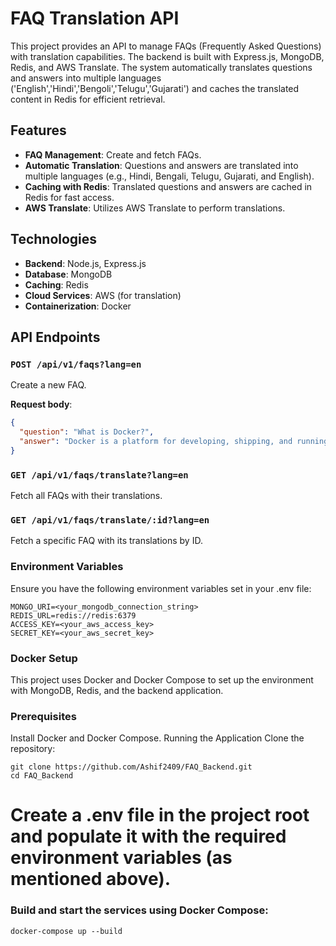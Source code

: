 # FAQ Translation API

This project provides an API to manage FAQs (Frequently Asked Questions) with translation capabilities. The backend is built with Express.js, MongoDB, Redis, and AWS Translate. The system automatically translates questions and answers into multiple languages ('English','Hindi','Bengoli','Telugu','Gujarati') and caches the translated content in Redis for efficient retrieval.

## Features
- **FAQ Management**: Create and fetch FAQs.
- **Automatic Translation**: Questions and answers are translated into multiple languages (e.g., Hindi, Bengali, Telugu, Gujarati, and English).
- **Caching with Redis**: Translated questions and answers are cached in Redis for fast access.
- **AWS Translate**: Utilizes AWS Translate to perform translations.

## Technologies
- **Backend**: Node.js, Express.js
- **Database**: MongoDB
- **Caching**: Redis
- **Cloud Services**: AWS (for translation)
- **Containerization**: Docker

## API Endpoints
### `POST /api/v1/faqs?lang=en`
Create a new FAQ.

**Request body**:
```json
{
  "question": "What is Docker?",
  "answer": "Docker is a platform for developing, shipping, and running applications.",
}
```
### `GET /api/v1/faqs/translate?lang=en`
Fetch all FAQs with their translations.

###  `GET /api/v1/faqs/translate/:id?lang=en`
Fetch a specific FAQ with its translations by ID.

### Environment Variables
Ensure you have the following environment variables set in your .env file:

```
MONGO_URI=<your_mongodb_connection_string>
REDIS_URL=redis://redis:6379
ACCESS_KEY=<your_aws_access_key>
SECRET_KEY=<your_aws_secret_key>
```
### Docker Setup
This project uses Docker and Docker Compose to set up the environment with MongoDB, Redis, and the backend application.

### Prerequisites
Install Docker and Docker Compose.
Running the Application
Clone the repository:
```
git clone https://github.com/Ashif2409/FAQ_Backend.git
cd FAQ_Backend
```
# Create a .env file in the project root and populate it with the required environment variables (as mentioned above).

### Build and start the services using Docker Compose:

```
docker-compose up --build
```

